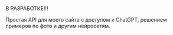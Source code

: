 В РАЗРАБОТКЕ!!!

Простая API для моего сайта с доступом к ChatGPT, решением примеров по фото и другим нейросетям.
